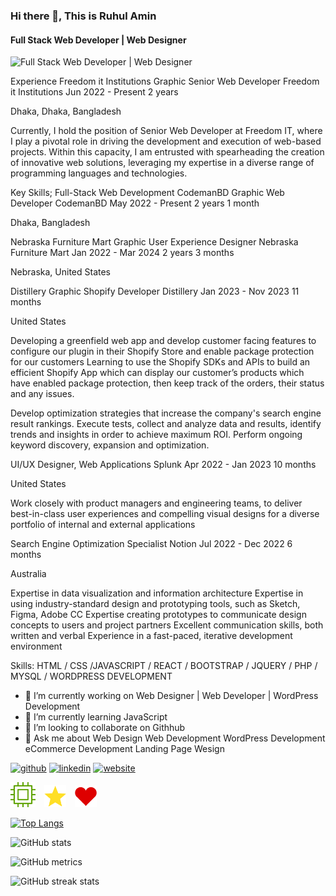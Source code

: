 ### Hi there 👋, This is Ruhul Amin
#### Full Stack Web Developer | Web Designer
![Full Stack Web Developer | Web Designer](https://media.licdn.com/dms/image/D5616AQEP4o0Tr18KMw/profile-displaybackgroundimage-shrink_200_800/0/1710963178344?e=2147483647&v=beta&t=txtrB0x9Vo6Z4d4yqp5cvLPhToMUQeaTfmhWUtzmIZ8)

Experience
Freedom it Institutions Graphic
Senior Web Developer
Freedom it Institutions
Jun 2022 - Present 2 years

Dhaka, Dhaka, Bangladesh

Currently, I hold the position of Senior Web Developer at Freedom IT, where I play a pivotal role in driving the development and execution of web-based projects. Within this capacity, I am entrusted with spearheading the creation of innovative web solutions, leveraging my expertise in a diverse range of programming languages and technologies.

Key Skills;
Full-Stack Web Development
CodemanBD Graphic
Web Developer
CodemanBD
May 2022 - Present 2 years 1 month

Dhaka, Bangladesh

Nebraska Furniture Mart Graphic
User Experience Designer
Nebraska Furniture Mart
Jan 2022 - Mar 2024 2 years 3 months

Nebraska, United States

Distillery Graphic
Shopify Developer
Distillery
Jan 2023 - Nov 2023 11 months

United States

Developing a greenfield web app and develop customer facing features to configure our plugin in their Shopify Store and enable package protection for our customers
Learning to use the Shopify SDKs and APIs to build an efficient Shopify App which can display our customer’s products which have enabled package protection, then keep track of the orders, their status and any issues.


Develop optimization strategies that increase the company's search engine result rankings.
Execute tests, collect and analyze data and results, identify trends and insights in order to achieve maximum ROI.
Perform ongoing keyword discovery, expansion and optimization.

UI/UX Designer, Web Applications
Splunk
Apr 2022 - Jan 2023 10 months

United States

Work closely with product managers and engineering teams, to deliver best-in-class user experiences and compelling visual designs for a diverse portfolio of internal and external applications

Search Engine Optimization Specialist
Notion
Jul 2022 - Dec 2022 6 months

Australia

Expertise in data visualization and information architecture
Expertise in using industry-standard design and prototyping tools, such as Sketch, Figma, Adobe CC
Expertise creating prototypes to communicate design concepts to users and project partners
Excellent communication skills, both written and verbal
Experience in a fast-paced, iterative development environment

Skills: HTML  / CSS /JAVASCRIPT  /  REACT /  BOOTSTRAP / JQUERY / PHP / MYSQL / WORDPRESS DEVELOPMENT

- 🔭 I’m currently working on Web Designer | Web Developer | WordPress Development 
- 🌱 I’m currently learning JavaScript 
- 👯 I’m looking to collaborate on Githhub 
- 💬 Ask me about  Web Design  Web Development WordPress Development eCommerce Development Landing Page Wesign 


[<img src='https://cdn.jsdelivr.net/npm/simple-icons@3.0.1/icons/github.svg' alt='github' height='40'>](https://github.com/https://github.com/RUHUL-AMIN1987)  [<img src='https://cdn.jsdelivr.net/npm/simple-icons@3.0.1/icons/linkedin.svg' alt='linkedin' height='40'>](https://www.linkedin.com/in/https://www.linkedin.com/in/ruhul-amin-ruhul-amin//)  [<img src='https://cdn.jsdelivr.net/npm/simple-icons@3.0.1/icons/icloud.svg' alt='website' height='40'>](https://exproruhulamin.com/)  

<a href='https://docs.github.com/en/developers'><img src='https://raw.githubusercontent.com/acervenky/animated-github-badges/master/assets/devbadge.gif' width='40' height='40'></a> <a href='https://stars.github.com/'><img src='https://raw.githubusercontent.com/acervenky/animated-github-badges/master/assets/starbadge.gif' width='35' height='35'></a> <a href='https://docs.github.com/en/github/supporting-the-open-source-community-with-github-sponsors'><img src='https://raw.githubusercontent.com/acervenky/animated-github-badges/master/assets/sponsorbadge.gif' width='35' height='35'></a> 

[![Top Langs](https://github-readme-stats.vercel.app/api/top-langs/?username=https://github.com/RUHUL-AMIN1987)](https://github.com/anuraghazra/github-readme-stats)

![GitHub stats](https://github-readme-stats.vercel.app/api?username=https://github.com/RUHUL-AMIN1987&show_icons=true)  

![GitHub metrics](https://metrics.lecoq.io/https://github.com/RUHUL-AMIN1987)  

![GitHub streak stats](https://streak-stats.demolab.com/?user=https://github.com/RUHUL-AMIN1987)  

